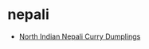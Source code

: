 # nepali

 * [North Indian Nepali Curry Dumplings](../index/n/north-indian-nepali-curry-dumplings.json)

